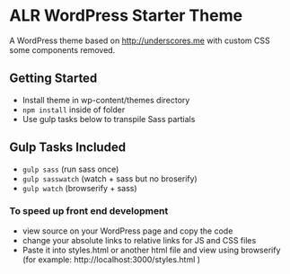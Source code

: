 # ALR WordPress Starter Theme

A WordPress theme based on http://underscores.me with custom CSS some components removed. 

## Getting Started
- Install theme in wp-content/themes directory
- `npm install` inside of folder
- Use gulp tasks below to transpile Sass partials 

## Gulp Tasks Included
- `gulp sass` (run sass once)
- `gulp sasswatch` (watch + sass but no broserify)
- `gulp watch` (browserify + sass)

### To speed up front end development  
- view source on your WordPress page and copy the code
- change your absolute links to relative links for JS and CSS files
- Paste it into styles.html or another html file and view using browserify (for example:  http://localhost:3000/styles.html )
